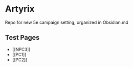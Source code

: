 # Artyrix
Repo for new 5e campaign setting, organized in Obsidian.md

## Test Pages

- [[NPC3]]
- [[PC1]]
- [[PC2]]